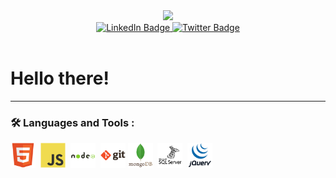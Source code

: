 <div id="header" align="center">
	<img src="https://media.giphy.com/media/jdPMeyv9rn0hZHh8n9/giphy.gif" width="100">
</div>
<div id="badges" align="center">
	<a href="https://www.linkedin.com/in/ismelendez/" target="_blank">
		<img src="https://img.shields.io/badge/LinkedIn-blue?logo=linkedin&logoColor=white&style=for-the-badge" alt="LinkedIn Badge">
	</a>
	<a href="https://twitter.com/izzyDevNJ" target="_blank">
		<img src="https://img.shields.io/badge/Twitter-blue?logo=twitter&logoColor=white&style=for-the-badge" alt="Twitter Badge">
	</a>
</div>
<div id="counter" align="center">
	<img src="https://komarev.com/ghpvc/?username=imelendez72&style=flat-square&color=blue" alt=""/>
</div>
<h1>
	Hello there! <img src="https://media.giphy.com/media/hvRJCLFzcasrR4ia7z/giphy.gif" width="30px" alt="">
</h1>

---
### :hammer_and_wrench: Languages and Tools :
<div>
  <img src="https://github.com/devicons/devicon/blob/master/icons/html5/html5-original.svg" title="HTML5" alt="HTML" width="40" height="40"/>&nbsp;
  <img src="https://github.com/devicons/devicon/blob/master/icons/javascript/javascript-original.svg" title="JavaScript" alt="JavaScript" width="40" height="40"/>&nbsp;
  <img src="https://github.com/devicons/devicon/blob/master/icons/nodejs/nodejs-original-wordmark.svg" title="NodeJS" alt="NodeJS" width="40" height="40"/>&nbsp;
  <img src="https://github.com/devicons/devicon/blob/master/icons/git/git-original-wordmark.svg" title="Git" alt="Git" width="40" height="40"/>
  <img src="https://github.com/devicons/devicon/blob/master/icons/mongodb/mongodb-original-wordmark.svg" title="MongoDB" alt="MongoDB" width="40" height="40" />&nbsp;
  <img src="https://github.com/devicons/devicon/blob/master/icons/microsoftsqlserver/microsoftsqlserver-plain-wordmark.svg" title="MSSQL" alt="MSSQL" width="40" height="40" />&nbsp;
  <img src="https://github.com/devicons/devicon/blob/master/icons/jquery/jquery-original-wordmark.svg" title="jQuery" alt="jQuery" width="40" height="40" />&nbsp;
</div>
